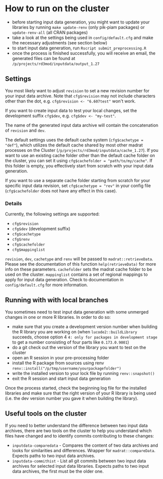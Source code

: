 # How to run on the cluster

- before starting input data generation, you might want to update your libraries by running `make update-renv` (only pik-piam packages) or `update-renv-all` (all CRAN packages)
- take a look at the settings being used in `config/default.cfg` and make the necessary adjustments (see section below)
- to start input data generation, run `Rscript submit_preprocessing.R`
- once the process is finished successfully, you will receive an email, the generated files can be found at `/p/projects/rd3mod/inputdata/output_1.27`

## Settings

You most likely want to adjust `revision` to set a new revision number for your input data archive.
Note that `cfg$revision` may not include characters other than the dot, e.g. `cfg$revision <- "6.607test"` won't work. 

If you want to create input data to test your local changes, set the development suffix `cfg$dev`, e.g. `cfg$dev <- "my-test"`.

The name of the generated input data archive will contain the concatenation of `revision` and `dev`. 

The default settings uses the default cache system (`cfg$cachetype = "def"`), which utilizes the default cache shared by most other madrat processes on the Cluster (`/p/projects/rd3mod/inputdata/cache_1.27`).
If you want to use an existing cache folder other than the default cache folder on the cluster, you can set it using `cfg$cachefolder = "path/to/my/cache"`. 
If this folder is empty, you effectively start from scratch with your input data generation.

If you want to use a separate cache folder starting from scratch for your specific input data revision, set `cfg$cachetype = "rev"` in your config file (`cfg$cachefolder` does not have any effect in this case).

### Details

Currently, the following settings are supported: 

- `cfg$revision`
- `cfg$dev` (development suffix)
- `cfg$cachetype`
- `cfg$renv`
- `cfg$cachefolder`
- `cfg$mappinglist`

`revision`, `dev`, `cachetype` and `renv` will be passed to `madrat::retrieveData`. Please see the documentation of this function `help(retrieveData)` for more info on these parameters.
`cachefolder` sets the madrat cache folder to be used on the cluster.
`mappinglist` contains a set of regional mappings to apply for input data generation. Check to documentation in `config/default.cfg` for more information.

## Running with with local branches

You sometimes need to test input data generation with some unmerged changes in one or more R libraries. In order to do so:
- make sure that you create a development version number when building the R library you are working on (when `lucode2::buildLibrary` succeeds, choose option 4 `4: only for packages in development stage` to get a number consisting of four parts like `0.173.0.9001`)
- do a git check out the version of the library you want to test on the cluster
- open an R session in your pre-processing folder
- install the R package from sources using renv `renv::install("/p/tmp/username/yourpackagefolder")`
- write the installed version to your lock file by running `renv::snapshot()`
- exit the R session and start input data generation

Once the process started, check the beginning log file for the installed libraries and make sure that the right version of your R library is being used (i.e. the dev version number you gave it when building the library).

## Useful tools on the cluster

If you need to better understand the difference between two input data archives, there are two tools on the cluster to help you understand which files have changed and to identify commits contributing to these changes:

- `inputdata-comparedata` - Compares the content of two data archives and looks for similarities and differences. Wrapper for `madrat::compareData`. Expects paths to two input data archives.
- `inputdata-commithist` - List all git commits between two input data archives for selected input data libraries. Expects paths to two input data archives, the first must be the older one.
